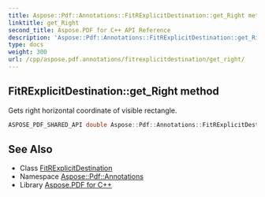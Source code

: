 ```yaml
---
title: Aspose::Pdf::Annotations::FitRExplicitDestination::get_Right method
linktitle: get_Right
second_title: Aspose.PDF for C++ API Reference
description: 'Aspose::Pdf::Annotations::FitRExplicitDestination::get_Right method. Gets right horizontal coordinate of visible rectangle in C++.'
type: docs
weight: 300
url: /cpp/aspose.pdf.annotations/fitrexplicitdestination/get_right/
---
```

## FitRExplicitDestination::get_Right method


Gets right horizontal coordinate of visible rectangle.

```cpp
ASPOSE_PDF_SHARED_API double Aspose::Pdf::Annotations::FitRExplicitDestination::get_Right()
```

## See Also

* Class [FitRExplicitDestination](../)
* Namespace [Aspose::Pdf::Annotations](../../)
* Library [Aspose.PDF for C++](../../../)
